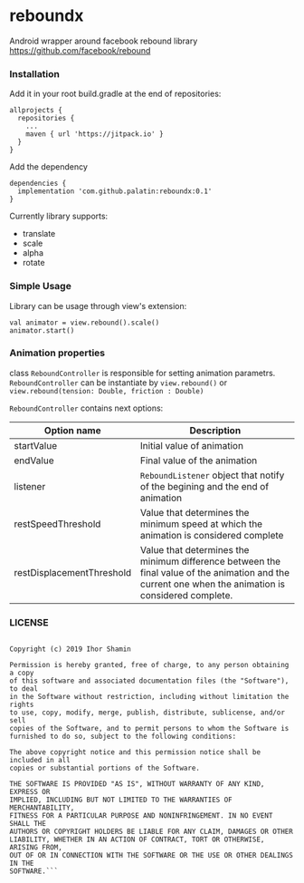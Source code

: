 # reboundx

Android wrapper around facebook rebound library https://github.com/facebook/rebound

### Installation

Add it in your root build.gradle at the end of repositories:
```
allprojects {
  repositories {
    ...	
    maven { url 'https://jitpack.io' }
  }
}
```

Add the dependency
```
dependencies {
  implementation 'com.github.palatin:reboundx:0.1'
}
```

Currently library supports:

+ translate
+ scale
+ alpha
+ rotate

### Simple Usage

Library can be usage through view's extension:
```
val animator = view.rebound().scale()
animator.start()
```

### Animation properties
class ```ReboundController``` is responsible for setting animation parametrs. ```ReboundController``` can be instantiate by ```view.rebound()``` or ```view.rebound(tension: Double, friction : Double)```

```ReboundController``` contains next options:

| Option name        |    Description   |
| ------------- | ------------- |
| startValue         | Initial value of animation    |
| endValue           | Final value of the animation  |
| listener           | ```ReboundListener``` object that notify of the begining and the end of animation  |
| restSpeedThreshold | Value that determines the minimum speed at which the animation is considered complete  |
| restDisplacementThreshold | Value that determines the minimum difference between the final value of the animation and the current one when the animation is considered complete.  |

### LICENSE

```MIT License

Copyright (c) 2019 Ihor Shamin

Permission is hereby granted, free of charge, to any person obtaining a copy
of this software and associated documentation files (the "Software"), to deal
in the Software without restriction, including without limitation the rights
to use, copy, modify, merge, publish, distribute, sublicense, and/or sell
copies of the Software, and to permit persons to whom the Software is
furnished to do so, subject to the following conditions:

The above copyright notice and this permission notice shall be included in all
copies or substantial portions of the Software.

THE SOFTWARE IS PROVIDED "AS IS", WITHOUT WARRANTY OF ANY KIND, EXPRESS OR
IMPLIED, INCLUDING BUT NOT LIMITED TO THE WARRANTIES OF MERCHANTABILITY,
FITNESS FOR A PARTICULAR PURPOSE AND NONINFRINGEMENT. IN NO EVENT SHALL THE
AUTHORS OR COPYRIGHT HOLDERS BE LIABLE FOR ANY CLAIM, DAMAGES OR OTHER
LIABILITY, WHETHER IN AN ACTION OF CONTRACT, TORT OR OTHERWISE, ARISING FROM,
OUT OF OR IN CONNECTION WITH THE SOFTWARE OR THE USE OR OTHER DEALINGS IN THE
SOFTWARE.```

